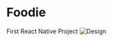 # Foodie

First React Native Project
![Design](https://api.citrone.co/f31e25c9-8029-4ef2-bbdb-2a0210827bc3.png)
